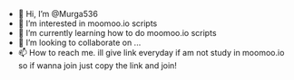 - 👋 Hi, I’m @Murga536
- 👀 I’m interested in moomoo.io scripts
- 🌱 I’m currently learning how to do moomoo.io scripts
- 💞️ I’m looking to collaborate on ...
- 📫 How to reach me. ill give link everyday if am not study in moomoo.io so if wanna join just copy the link and join!

<!---
Murga536/Murga536 is a ✨ special ✨ repository because its `README.md` (this file) appears on your GitHub profile.
You can click the Preview link to take a look at your changes.
--->
